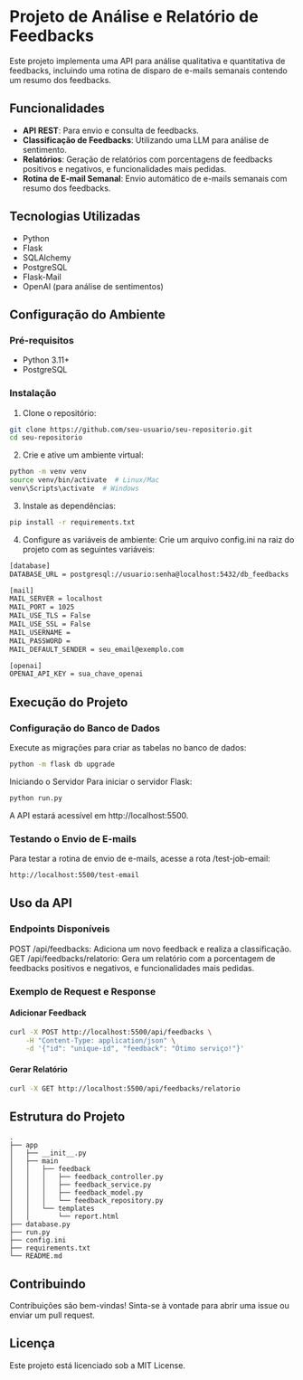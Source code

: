 # Projeto de Análise e Relatório de Feedbacks

Este projeto implementa uma API para análise qualitativa e quantitativa de feedbacks, incluindo uma rotina de disparo de e-mails semanais contendo um resumo dos feedbacks.

## Funcionalidades

- **API REST**: Para envio e consulta de feedbacks.
- **Classificação de Feedbacks**: Utilizando uma LLM para análise de sentimento.
- **Relatórios**: Geração de relatórios com porcentagens de feedbacks positivos e negativos, e funcionalidades mais pedidas.
- **Rotina de E-mail Semanal**: Envio automático de e-mails semanais com resumo dos feedbacks.

## Tecnologias Utilizadas

- Python
- Flask
- SQLAlchemy
- PostgreSQL
- Flask-Mail
- OpenAI (para análise de sentimentos)

## Configuração do Ambiente

### Pré-requisitos

- Python 3.11+
- PostgreSQL

### Instalação

1. Clone o repositório:

```bash
git clone https://github.com/seu-usuario/seu-repositorio.git
cd seu-repositorio
```

2. Crie e ative um ambiente virtual:

```bash
python -m venv venv
source venv/bin/activate  # Linux/Mac
venv\Scripts\activate  # Windows
```

3. Instale as dependências:

```bash
pip install -r requirements.txt
```

4. Configure as variáveis de ambiente:
Crie um arquivo config.ini na raiz do projeto com as seguintes variáveis:

```bash
[database]
DATABASE_URL = postgresql://usuario:senha@localhost:5432/db_feedbacks

[mail]
MAIL_SERVER = localhost
MAIL_PORT = 1025
MAIL_USE_TLS = False
MAIL_USE_SSL = False
MAIL_USERNAME = 
MAIL_PASSWORD = 
MAIL_DEFAULT_SENDER = seu_email@exemplo.com

[openai]
OPENAI_API_KEY = sua_chave_openai
```

## Execução do Projeto

### Configuração do Banco de Dados
Execute as migrações para criar as tabelas no banco de dados:

```bash
python -m flask db upgrade
```

Iniciando o Servidor
Para iniciar o servidor Flask:

```bash
python run.py
```

A API estará acessível em http://localhost:5500.

### Testando o Envio de E-mails

Para testar a rotina de envio de e-mails, acesse a rota /test-job-email:

```bash
http://localhost:5500/test-email
```

## Uso da API

### Endpoints Disponíveis

POST /api/feedbacks: Adiciona um novo feedback e realiza a classificação.
GET /api/feedbacks/relatorio: Gera um relatório com a porcentagem de feedbacks positivos e negativos, e funcionalidades mais pedidas.

### Exemplo de Request e Response
#### Adicionar Feedback

```bash
curl -X POST http://localhost:5500/api/feedbacks \
    -H "Content-Type: application/json" \
    -d '{"id": "unique-id", "feedback": "Ótimo serviço!"}'
```

#### Gerar Relatório

```bash
curl -X GET http://localhost:5500/api/feedbacks/relatorio
```

## Estrutura do Projeto

```shell
.
├── app
│   ├── __init__.py
│   ├── main
│   │   ├── feedback
│   │   │   ├── feedback_controller.py
│   │   │   ├── feedback_service.py
│   │   │   ├── feedback_model.py
│   │   │   └── feedback_repository.py
│   │   └── templates
│   │       └── report.html
├── database.py
├── run.py
├── config.ini
├── requirements.txt
└── README.md
```

## Contribuindo
Contribuições são bem-vindas! Sinta-se à vontade para abrir uma issue ou enviar um pull request.

## Licença
Este projeto está licenciado sob a MIT License.
